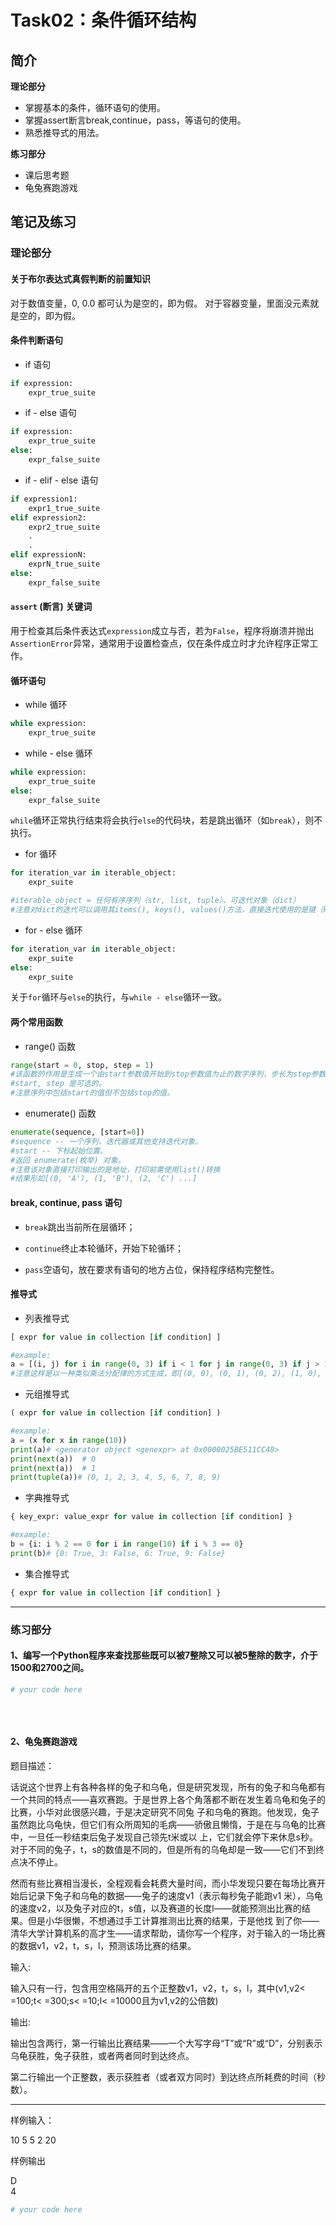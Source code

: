 # Task02：条件循环结构

## 简介

**理论部分**

- 掌握基本的条件，循环语句的使用。
- 掌握assert断言break,continue，pass，等语句的使用。
- 熟悉推导式的用法。

**练习部分**

- 课后思考题
- 龟兔赛跑游戏

## 笔记及练习

### 理论部分

#### 关于布尔表达式真假判断的前置知识

对于数值变量，0, 0.0 都可认为是空的，即为假。
对于容器变量，里面没元素就是空的，即为假。

#### 条件判断语句

* if 语句
```python
if expression:
    expr_true_suite
```

* if - else 语句
```python
if expression:
    expr_true_suite
else:
    expr_false_suite
```

* if - elif - else 语句
```python
if expression1:
    expr1_true_suite
elif expression2:
    expr2_true_suite
    .
    .
elif expressionN:
    exprN_true_suite
else:
    expr_false_suite
```

#### `assert` (断言) 关键词

用于检查其后条件表达式`expression`成立与否，若为`False`，程序将崩溃并抛出`AssertionError`异常，通常用于设置检查点，仅在条件成立时才允许程序正常工作。

#### 循环语句

* while 循环
```python
while expression:
    expr_true_suite
```

* while - else 循环
```python
while expression:
    expr_true_suite
else:
    expr_false_suite
```
`while`循环正常执行结束将会执行`else`的代码块，若是跳出循环（如`break`），则不执行。

* for 循环
```python
for iteration_var in iterable_object:
    expr_suite

#iterable_object = 任何有序序列（str, list, tuple）、可迭代对象（dict）
#注意对dict的迭代可以调用其items(), keys(), values()方法，直接迭代使用的是键（key）
```

* for - else 循环
```python
for iteration_var in iterable_object:
    expr_suite
else:
    expr_suite    
```
关于`for`循环与`else`的执行，与`while - else`循环一致。

#### 两个常用函数

* range() 函数
```python
range(start = 0, stop, step = 1)
#该函数的作用是生成一个由start参数值开始到stop参数值为止的数字序列，步长为step参数值。
#start, step 是可选的。
#注意序列中包括start的值但不包括stop的值。
```

* enumerate() 函数
```python
enumerate(sequence, [start=0])
#sequence -- 一个序列、迭代器或其他支持迭代对象。
#start -- 下标起始位置。
#返回 enumerate(枚举) 对象。
#注意该对象直接打印输出的是地址，打印前需使用list()转换
#结果形如[(0, 'A'), (1, 'B'), (2, 'C') ...]
```

#### break, continue, pass 语句

* `break`跳出当前所在层循环；

* `continue`终止本轮循环，开始下轮循环；

* `pass`空语句，放在要求有语句的地方占位，保持程序结构完整性。

#### 推导式

* 列表推导式
```python
[ expr for value in collection [if condition] ]

#example:
a = [(i, j) for i in range(0, 3) if i < 1 for j in range(0, 3) if j > 1]
#注意这样是以一种类似乘法分配律的方式生成，即[(0, 0), (0, 1), (0, 2), (1, 0), (1, 1),...]
```

* 元组推导式
```python
( expr for value in collection [if condition] )

#example:
a = (x for x in range(10))
print(a)# <generator object <genexpr> at 0x0000025BE511CC48>
print(next(a))  # 0
print(next(a))  # 1
print(tuple(a))# (0, 1, 2, 3, 4, 5, 6, 7, 8, 9)
```

* 字典推导式
```python
{ key_expr: value_expr for value in collection [if condition] }

#example:
b = {i: i % 2 == 0 for i in range(10) if i % 3 == 0}
print(b)# {0: True, 3: False, 6: True, 9: False}
```

* 集合推导式
```python
{ expr for value in collection [if condition] }
```

---
### 练习部分

#### 1、编写一个Python程序来查找那些既可以被7整除又可以被5整除的数字，介于1500和2700之间。

```python
# your code here
   
   
   
```

#### 2、龟兔赛跑游戏

题目描述：

话说这个世界上有各种各样的兔子和乌龟，但是研究发现，所有的兔子和乌龟都有一个共同的特点——喜欢赛跑。于是世界上各个角落都不断在发生着乌龟和兔子的比赛，小华对此很感兴趣，于是决定研究不同兔  子和乌龟的赛跑。他发现，兔子虽然跑比乌龟快，但它们有众所周知的毛病——骄傲且懒惰，于是在与乌龟的比赛中，一旦任一秒结束后兔子发现自己领先t米或以  上，它们就会停下来休息s秒。对于不同的兔子，t，s的数值是不同的，但是所有的乌龟却是一致——它们不到终点决不停止。 

然而有些比赛相当漫长，全程观看会耗费大量时间，而小华发现只要在每场比赛开始后记录下兔子和乌龟的数据——兔子的速度v1（表示每秒兔子能跑v1  米），乌龟的速度v2，以及兔子对应的t，s值，以及赛道的长度l——就能预测出比赛的结果。但是小华很懒，不想通过手工计算推测出比赛的结果，于是他找 到了你——清华大学计算机系的高才生——请求帮助，请你写一个程序，对于输入的一场比赛的数据v1，v2，t，s，l，预测该场比赛的结果。

输入:

输入只有一行，包含用空格隔开的五个正整数v1，v2，t，s，l，其中(v1,v2< =100;t< =300;s< =10;l< =10000且为v1,v2的公倍数) 

输出:

输出包含两行，第一行输出比赛结果——一个大写字母“T”或“R”或“D”，分别表示乌龟获胜，兔子获胜，或者两者同时到达终点。 
  
第二行输出一个正整数，表示获胜者（或者双方同时）到达终点所耗费的时间（秒数）。 

------

样例输入：

10  5  5  2  20 

样例输出

D<br>
4

```python
# your code here
   

   
```
   
   
